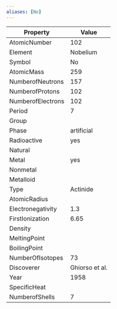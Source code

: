 ```yaml
---
aliases: [No]
---
```


| Property          | Value          |
| ----------------- | -------------- |
| AtomicNumber      | 102            |
| Element           | Nobelium       |
| Symbol            | No             |
| AtomicMass        | 259            |
| NumberofNeutrons  | 157            |
| NumberofProtons   | 102            |
| NumberofElectrons | 102            |
| Period            | 7              |
| Group             |                |
| Phase             | artificial     |
| Radioactive       | yes            |
| Natural           |                |
| Metal             | yes            |
| Nonmetal          |                |
| Metalloid         |                |
| Type              | Actinide       |
| AtomicRadius      |                |
| Electronegativity | 1.3            |
| FirstIonization   | 6.65           |
| Density           |                |
| MeltingPoint      |                |
| BoilingPoint      |                |
| NumberOfIsotopes  | 73             |
| Discoverer        | Ghiorso et al. |
| Year              | 1958           |
| SpecificHeat      |                |
| NumberofShells    | 7              |

